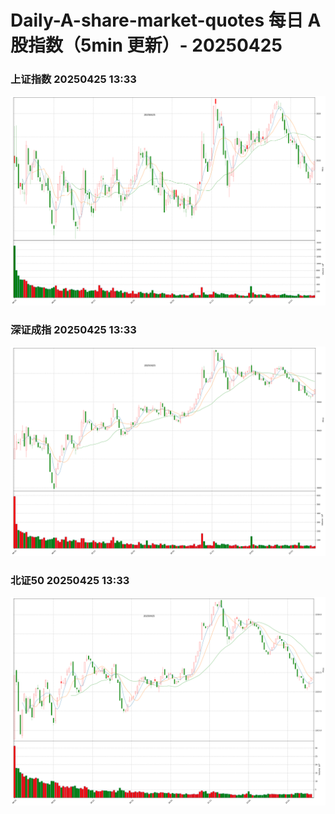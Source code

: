 
# Daily-A-share-market-quotes 每日 A 股指数（5min 更新）- 20250425

### 上证指数 20250425 13:33
![](./fig/2025/4/20250425-sh000001.png)

### 深证成指 20250425 13:33
![](./fig/2025/4/20250425-sz399001.png)

### 北证50 20250425 13:33
![](./fig/2025/4/20250425-bj899050.png)
